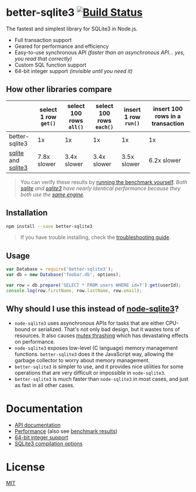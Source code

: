 # better-sqlite3 [![Build Status](https://travis-ci.org/JoshuaWise/better-sqlite3.svg?branch=master)](https://travis-ci.org/JoshuaWise/better-sqlite3)

The fastest and simplest library for SQLite3 in Node.js.

- Full transaction support
- Geared for performance and efficiency
- Easy-to-use synchronous API *(faster than an asynchronous API... yes, you read that correctly)*
- Custom SQL function support
- 64-bit integer support *(invisible until you need it)*

## How other libraries compare

|   |select 1 row `get()`|select 100 rows `all()`|select 100 rows `each()`|insert 1 row `run()`|insert 100 rows in a transaction|
|---|---|---|---|---|---|
|better-sqlite3|1x|1x|1x|1x|1x|
|[sqlite](https://www.npmjs.com/package/sqlite) and [sqlite3](https://www.npmjs.com/package/sqlite3)|7.8x slower|3.4x slower|3.4x slower|3.5x slower|6.2x slower|

> You can verify these results by [running the benchmark yourself](https://github.com/JoshuaWise/better-sqlite3/wiki/Benchmark).
> *Both [sqlite](https://www.npmjs.com/package/sqlite) and [sqlite3](https://www.npmjs.com/package/sqlite3) have nearly identical performance because they both use the [same engine](https://github.com/mapbox/node-sqlite3).*

## Installation

```bash
npm install --save better-sqlite3
```

> If you have trouble installing, check the [troubleshooting guide](https://github.com/JoshuaWise/better-sqlite3/wiki/Troubleshooting-installation).

## Usage

```js
var Database = require('better-sqlite3');
var db = new Database('foobar.db', options);

var row = db.prepare('SELECT * FROM users WHERE id=?').get(userId);
console.log(row.firstName, row.lastName, row.email);
```

## Why should I use this instead of [node-sqlite3](https://github.com/mapbox/node-sqlite3)?

- `node-sqlite3` uses asynchronous APIs for tasks that are either CPU-bound or serialized. That's not only bad design, but it wastes tons of resources. It also causes [mutex thrashing](https://en.wikipedia.org/wiki/Resource_contention) which has devastating effects on performance.
- `node-sqlite3` exposes low-level (C language) memory management functions. `better-sqlite3` does it the JavaScript way, allowing the garbage collector to worry about memory management.
- `better-sqlite3` is simpler to use, and it provides nice utilities for some operations that are very difficult or impossible in `node-sqlite3`.
- `better-sqlite3` is much faster than `node-sqlite3` in most cases, and just as fast in all other cases.

# Documentation

- [API documentation](https://github.com/JoshuaWise/better-sqlite3/wiki/API)
- [Performance](https://github.com/JoshuaWise/better-sqlite3/wiki/Performance) (also see [benchmark results](https://github.com/JoshuaWise/better-sqlite3/wiki/Benchmark))
- [64-bit integer support](https://github.com/JoshuaWise/better-sqlite3/wiki/64-bit-integer-support)
- [SQLite3 compilation options](https://github.com/JoshuaWise/better-sqlite3/wiki/SQLite3-compilation-options)

# License

[MIT](https://github.com/JoshuaWise/better-sqlite3/blob/master/LICENSE)
